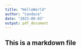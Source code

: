 ```yaml
---
title: "HelloWorld"
author: "Candace"
date: "2023-09-03"
output: pdf_document
---
```



## This is a markdown file


